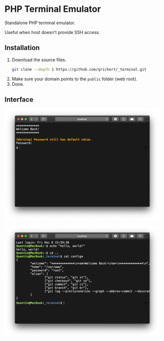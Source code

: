 PHP Terminal Emulator
=====================

Standalone PHP terminal emulator.

Useful when host doesn't provide SSH access.

Installation
------------

1. Download the source files.
   ```sh
   git clone -–depth 1 https://github.com/qrichert/_terminal.git
   ```
2. Make sure your domain points to the `public` folder (web root).
3. Done.

Interface
---------

<p align="center">
    <a href="#" target="_blank">
        <img src="terminal__login.png" alt="Terminal Window" width="848">
    </a>
</p>

<p align="center">
    <a href="#" target="_blank">
        <img src="terminal.png" alt="Terminal Window" width="848">
    </a>
</p>
